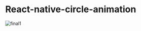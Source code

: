 # React-native-circle-animation
![final1](https://user-images.githubusercontent.com/26438034/102769281-73205e80-43a8-11eb-983e-fb90d3c9bff2.gif)
